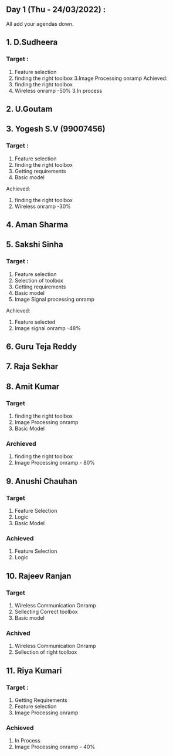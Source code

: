 ## Day 1 (Thu - 24/03/2022) :

All add your agendas down.

## 1. D.Sudheera
### Target :
 1. Feature selection
 2. finding the right toolbox
 3.Image Processing onramp
  Achieved:
 1. finding the right toolbox
 2. Wireless onramp -50%
 3.In process
 
## 2. U.Goutam

## 3. Yogesh S.V (99007456)
### Target :
 1. Feature selection
 2. finding the right toolbox
 3. Getting requirements
 4. Basic model
 
 Achieved:
 1. finding the right toolbox
 2. Wireless onramp -30%

## 4. Aman Sharma

## 5. Sakshi Sinha 
### Target :
 1. Feature selection
 2. Selection of toolbox
 3. Getting requirements
 4. Basic model
 5. Image Signal processing onramp
 
 Achieved:
 1. Feature selected
 2. Image signal onramp -48%

## 6. Guru Teja Reddy

## 7. Raja Sekhar 

## 8. Amit Kumar
### Target
1. finding the right toolbox
2. Image Processing onramp
3. Basic Model

### Archieved
1. finding the right toolbox
2. Image Processing onramp - 80%




## 9. Anushi Chauhan 
### Target
1. Feature Selection
2. Logic
3. Basic Model
### Achieved
1. Feature Selection
2. Logic
## 10. Rajeev Ranjan
### Target
1. Wireless Communication Onramp
2. Sellecting Correct toolbox
3. Basic model 
### Achived
1. Wireless Communication Onramp
2. Sellection of right toolbox

## 11. Riya Kumari
### Target :
1. Getting Requirements
2. Feature selection
3. Image Processing onramp
### Achieved
1. In Process
2. Image Processing onramp - 40%


